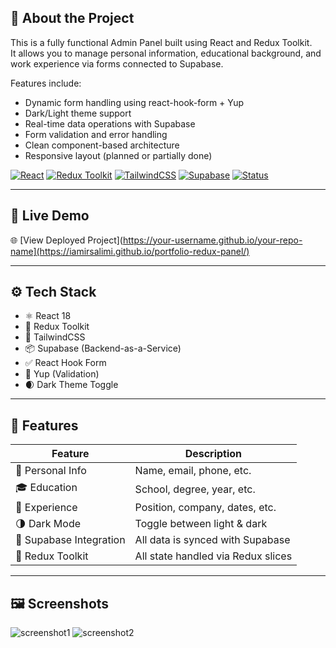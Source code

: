 ## 📝 About the Project

This is a fully functional Admin Panel built using React and Redux Toolkit.  
It allows you to manage personal information, educational background, and work experience via forms connected to Supabase.

Features include:

- Dynamic form handling using react-hook-form + Yup  
- Dark/Light theme support  
- Real-time data operations with Supabase  
- Form validation and error handling  
- Clean component-based architecture  
- Responsive layout (planned or partially done)


[![React](https://img.shields.io/badge/React-18-blue?logo=react)](https://react.dev)
[![Redux Toolkit](https://img.shields.io/badge/Redux--Toolkit-RTK-purple?logo=redux)](https://redux-toolkit.js.org/)
[![TailwindCSS](https://img.shields.io/badge/TailwindCSS-3.0-teal?logo=tailwindcss)](https://tailwindcss.com)
[![Supabase](https://img.shields.io/badge/Supabase-Realtime-green?logo=supabase)](https://supabase.io)
[![Status](https://img.shields.io/badge/Status-Deployed-brightgreen)](#)

---

## 🚀 Live Demo

🌐 [View Deployed Project](https://your-username.github.io/your-repo-name](https://iamirsalimi.github.io/portfolio-redux-panel/)

---

## ⚙️ Tech Stack

- ⚛ React 18
- 🧠 Redux Toolkit
- 🎨 TailwindCSS
- 📦 Supabase (Backend-as-a-Service)
- ✅ React Hook Form
- 🧪 Yup (Validation)
- 🌒 Dark Theme Toggle

---

## 📂 Features

| Feature | Description |
|--------|-------------|
| 📝 Personal Info | Name, email, phone, etc. |
| 🎓 Education | School, degree, year, etc. |
| 💼 Experience | Position, company, dates, etc. |
| 🌗 Dark Mode | Toggle between light & dark |
| 📡 Supabase Integration | All data is synced with Supabase |
| 🧩 Redux Toolkit | All state handled via Redux slices |

---

## 🖼️ Screenshots

![screenshot1](./public/screenshot1.png)
![screenshot2](./public/screenshot2.png)
